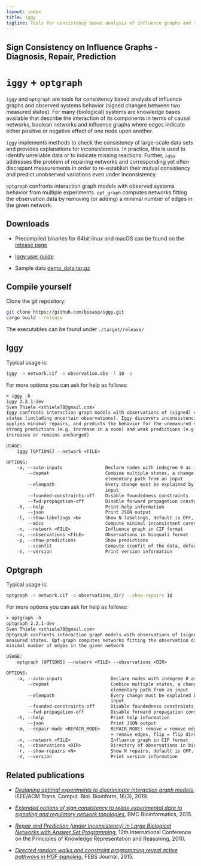 ```yaml
---
layout: index
title: iggy
tagline: Tools for consistency based analysis of influence graphs and observed systems behavior
---
```


## Sign Consistency on Influence Graphs - Diagnosis, Repair, Prediction

# `iggy` + `optgraph`

`iggy` and `optgraph` are tools for consistency based analysis of influence graphs and observed systems behavior (signed changes between two measured states). For many (biological) systems are knowledge bases available that describe the interaction of its components in terms of causal networks, boolean networks and influence graphs where edges indicate either positive or negative effect of one node upon another.

`iggy` implements methods to check the consistency of large-scale data sets and provides explanations for inconsistencies. In practice, this is used to identify unreliable data or to indicate missing reactions. Further, `iggy` addresses the problem of  repairing networks and corresponding yet often discrepant measurements in order to re-establish their mutual consistency and predict unobserved variations even under inconsistency.

`optgraph` confronts interaction graph models with observed systems behavior from multiple experiments. `opt_graph` computes networks fitting the observation data by removing (or adding) a minimal number of edges in the given network.

## Downloads

- Precompiled binaries for 64bit linux and macOS can be found on the [release page](https://github.com/bioasp/iggy/releases/latest)

- [Iggy user guide](https://bioasp.github.io/iggy/guide/guide.html)

- Sample data [demo_data.tar.gz](https://bioasp.github.io/iggy/downloads/demo_data.tar.gz)

## Compile yourself

Clone the git repository:

```sh
git clone https://github.com/bioasp/iggy.git
cargo build --release
```

The executables can be found under `./target/release/`

## Iggy

Typical usage is:

```sh
iggy -n network.cif -o observation.obs -l 10 -p
```

For more options you can ask for help as follows:

```txt
> iggy -h
iggy 2.2.1-dev
Sven Thiele <sthiele78@gmail.com>
Iggy confronts interaction graph models with observations of (signed) changes between two measured
states (including uncertain observations). Iggy discovers inconsistencies in networks or data,
applies minimal repairs, and predicts the behavior for the unmeasured species. It distinguishes
strong predictions (e.g. increase in a node) and weak predictions (e.g., the value of a node
increases or remains unchanged)

USAGE:
    iggy [OPTIONS] --network <FILE>

OPTIONS:
    -a, --auto-inputs                Declare nodes with indegree 0 as inputs
        --depmat                     Combine multiple states, a change must be explained by an
                                     elementary path from an input
        --elempath                   Every change must be explained by an elementary path from an
                                     input
        --founded-constraints-off    Disable foundedness constraints
        --fwd-propagation-off        Disable forward propagation constraints
    -h, --help                       Print help information
        --json                       Print JSON output
    -l, --show-labelings <N>         Show N labelings, default is OFF, 0=all
        --mics                       Compute minimal inconsistent cores
    -n, --network <FILE>             Influence graph in CIF format
    -o, --observations <FILE>        Observations in bioquali format
    -p, --show-predictions           Show predictions
        --scenfit                    Compute scenfit of the data, default is mcos
    -V, --version                    Print version information

```

## Optgraph

Typical usage is:

```sh
optgraph -n network.cif -o observations_dir/ --show-repairs 10
```

For more options you can ask for help as follows:

```txt
> optgraph -h
optgraph 2.2.1-dev
Sven Thiele <sthiele78@gmail.com>
Optgraph confronts interaction graph models with observations of (signed) changes between two
measured states. Opt-graph computes networks fitting the observation data by removing (or adding) a
minimal number of edges in the given network

USAGE:
    optgraph [OPTIONS] --network <FILE> --observations <DIR>

OPTIONS:
    -a, --auto-inputs                  Declare nodes with indegree 0 as inputs
        --depmat                       Combine multiple states, a change must be explained by an
                                       elementary path from an input
        --elempath                     Every change must be explained by an elementary path from an
                                       input
        --founded-constraints-off      Disable foundedness constraints
        --fwd-propagation-off          Disable forward propagation constraints
    -h, --help                         Print help information
        --json                         Print JSON output
    -m, --repair-mode <REPAIR_MODE>    REPAIR_MODE: remove = remove edges (default), optgraph = add
                                       + remove edges, flip = flip direction of edges
    -n, --network <FILE>               Influence graph in CIF format
    -o, --observations <DIR>           Directory of observations in bioquali format
    -r, --show-repairs <N>             Show N repairs, default is OFF, 0=all
    -V, --version                      Print version information
```

## Related publications

- [*Designing optimal experiments to discriminate interaction graph models*](https://doi.org/10.1109/TCBB.2018.2812184), IEEE/ACM Trans. Comput. Biol. Bioinform, 16(3), 2019.

- [*Extended notions of sign consistency to relate experimental data to signaling and regulatory network topologies*](http://dx.doi.org/10.1186/s12859-015-0733-7), BMC Bioinformatics, 2015.

- [*Repair and Prediction (under Inconsistency) in Large Biological Networks with Answer Set Programming*](http://aaai.org/ocs/index.php/KR/KR2010/paper/view/1334/1660), 12th International Conference on the Principles of Knowledge Representation and Reasoning, 2010.

- [*Directed random walks and constraint programming reveal active pathways in HGF signaling*](http://dx.doi.org/10.1111/febs.13580), FEBS Journal, 2015.
